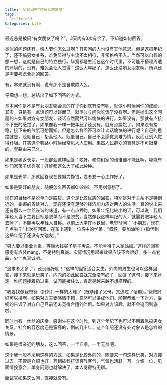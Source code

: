 ```yaml
---
title:  如何回答“你有女朋友吗”
tags:
- Girlfriend
Categories: Life
---
```


最近总是被问“有女朋友了吗？”，3天内有3次有余了。不知道如何回答。

<!-- more -->

类似的问题还有，情人节你怎么过啊？其实问的人也没有其他意思。但是这把年纪了，还不搞男女关系，难免显得与主流不太相符，非常格格不入。当然可以自我的想一想，这就是自己的特立独行。毕竟都是生活在这个时代里，不可能不搭理周遭的环境的。没有，难免会让人觉得：这么大年纪了，怎么还没哟女朋友啊。所以还是需要考虑合适的回答。

有，本来就没有啊，说有那不是自欺欺人么。

仔细想一想，总结出了如下回答的方式。

基本问你是不是有女朋友哪会真的在乎你到底有没有呢，就像小时候问你的成绩，其实，只是有一点话题可以谈而已。就类似与问你吃饭了没有啊。但是抛出这个问题的人如果对方有女朋友，谈话自然而然可以愉快的进行。如果没有，那就有点接不下去的感觉了。如果像我一样一把年纪了还没有，就有点尴尬了。如果没有接稳，接下来的气氛可想而知。但是怎么样回答可以让谈话愉快的进行呢？自己的思路就是，贬低自己，抬高他人。贬低自己，自己不会感觉到难为情，反而让别人觉得舒坦。其实这个套路小时候经常见大人使用。果然人民群众的智慧是不可限量的。套路由来已久。

如果是老乡长辈，一般都会这样回答：哎呀，和你们家的谁谁谁不能比啊，哪能有你们家孩子优秀呢！娃娃都这么大了如此种种。

如果是长辈，那就回答现在要努力挣钱，或者要一心工作好了。

如果是要好的朋友，随便怎么回答都OK的啦。不用刻意想了。

现在的目标不是脱单而是脱贫。这个是比较优质的回答，特别是对于关系不是特别近的，委婉的告诉对方，现在还没有足够的经济能力应对两人的生活。真的说出来还有那么一丝丝诙谐的味道，有一点点押韵。如果年纪比较小的话，可以说：我们年轻人当下主要目标是脱单而不是脱贫。当然像我这样年纪的人，就需要吧年轻人去掉了，不能再以年轻人自称。以前上大学在地铁里，老爷爷问：“小朋友，现在几点啦？”上次在回家，在车上遇到一位高中的学弟：“叔叔，要加油哟！(指代到这把年纪了还没有女碰友)。”

“男人要以事业为重，等赚大钱买了房子再说，不能亏待了人家姑娘。”这样的回答感觉有点装mang，不是特别真诚。实际情况用起来效果应该不会很好。多一点套路，少一点真诚吧。

“追求者太多了，还没选好呢！”这样的回答适合女生。外向的男生也可以这样回答，接下来就是玩笑了。内向的如此回答就完全没有必了，回答了这句，接下来肯定一堆问题接着扔过来，试问能接住么，肯定是越来越不想搭理的。

“我要找像我爸爸（妈妈）一样的太难了（既恭维了父母，又逃过了话题）。”爸爸妈妈可以换啊，如果对方夫妻感情不错，自然可以换成他们。顺带恭维一下对方，委婉的告诉了对方自己目前还未觅得合适的伴侣。如果对方识趣，就不会追问到底啦。

同时也有一丝丝的庆幸，感谢生在这个时代，到这个年纪了也可以不用着急搞男女关系。社会的容忍度还是蛮高的，倒转几十年，这个年纪还没有处对象该是怎样的情景。

如果是很亲近的朋友，这么回答，一半自嘲，一半无奈吧。

这个我一般不采用这样的方式，如果是比较外向的，随便来一句这样玩笑，对方接过去，不管是介绍也好，互相插科打诨客气客气，气氛也活跃。万一介绍一位，见面情投意合，单身问题也就解决了。本人觉得特无聊。

面试官如果这么问，直接就没有。





